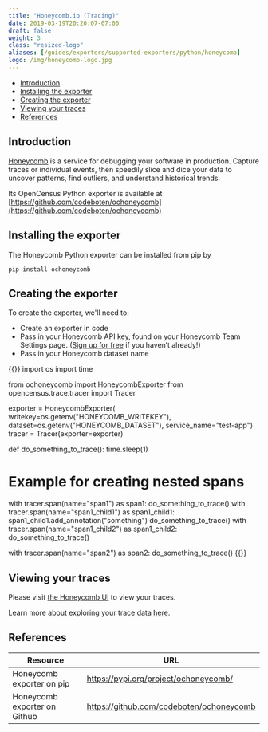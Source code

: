```yaml
---
title: "Honeycomb.io (Tracing)"
date: 2019-03-19T20:20:07-07:00
draft: false
weight: 3
class: "resized-logo"
aliases: [/guides/exporters/supported-exporters/python/honeycomb]
logo: /img/honeycomb-logo.jpg
---
```


- [Introduction](#introduction)
- [Installing the exporter](#installing-the-exporter)
- [Creating the exporter](#creating-the-exporter)
- [Viewing your traces](#viewing-your-traces)
- [References](#references)

## Introduction

[Honeycomb](https://www.honeycomb.io) is a service for debugging your software in production. Capture traces or individual events, then speedily slice and dice your data to uncover patterns, find outliers, and understand historical trends.

Its OpenCensus Python exporter is available at [https://github.com/codeboten/ochoneycomb](https://github.com/codeboten/ochoneycomb)

## Installing the exporter
The Honeycomb Python exporter can be installed from pip by
```shell
pip install ochoneycomb
```

## Creating the exporter

To create the exporter, we'll need to:

- Create an exporter in code
- Pass in your Honeycomb API key, found on your Honeycomb Team Settings page. ([Sign up for free](https://ui.honeycomb.io/signup) if you haven’t already!)
- Pass in your Honeycomb dataset name

{{<highlight python>}}
import os
import time

from ochoneycomb import HoneycombExporter
from opencensus.trace.tracer import Tracer

exporter = HoneycombExporter(
    writekey=os.getenv("HONEYCOMB_WRITEKEY"),
    dataset=os.getenv("HONEYCOMB_DATASET"),
    service_name="test-app")
tracer = Tracer(exporter=exporter)

def do_something_to_trace():
    time.sleep(1)

# Example for creating nested spans
with tracer.span(name="span1") as span1:
    do_something_to_trace()
    with tracer.span(name="span1_child1") as span1_child1:
        span1_child1.add_annotation("something")
        do_something_to_trace()
    with tracer.span(name="span1_child2") as span1_child2:
        do_something_to_trace()

with tracer.span(name="span2") as span2:
    do_something_to_trace()
{{</highlight>}}

## Viewing your traces

Please visit [the Honeycomb UI](https://ui.honeycomb.io/) to view your traces.

Learn more about exploring your trace data [here](https://docs.honeycomb.io/working-with-data/tracing/explore-trace-data/).

## References

Resource|URL
---|---
Honeycomb exporter on pip|https://pypi.org/project/ochoneycomb/
Honeycomb exporter on Github|https://github.com/codeboten/ochoneycomb
